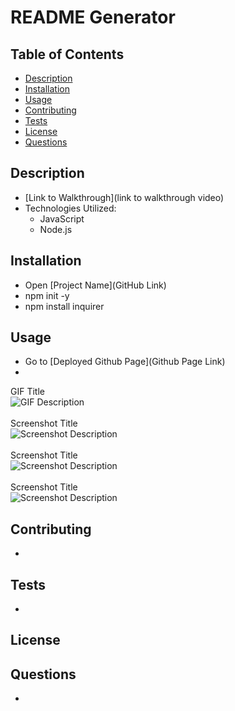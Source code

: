# README Generator

## Table of Contents 

- [Description](#description)
- [Installation](#installation)
- [Usage](#usage)
- [Contributing](#contributing)
- [Tests](#tests)
- [License](#license)
- [Questions](#questions)

## Description

- [Link to Walkthrough](link to walkthrough video)
- Technologies Utilized:
    - JavaScript
    - Node.js

## Installation

- Open [Project Name](GitHub Link) 
- npm init -y
- npm install inquirer

## Usage

- Go to [Deployed Github Page](Github Page Link)
- 

GIF Title \
![GIF Description](arc/) \
\
Screenshot Title \
![Screenshot Description](src/) \
\
Screenshot Title \
![Screenshot Description](src/) \
\
Screenshot Title \
![Screenshot Description](src/) 

## Contributing

- 

## Tests

- 

## License


## Questions

- 
